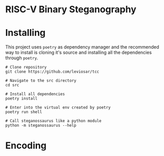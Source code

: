 # RISC-V Binary Steganography

# Installing

This project uses `poetry` as dependency manager and the recommended way to install is cloning it's source and installing all the dependencies through `poetry`.

```
# Clone repository 
git clone https://github.com/leviosar/tcc

# Navigate to the src directory
cd src

# Install all dependencies
poetry install

# Enter into the virtual env created by poetry
poetry run shell

# Call steganossaurus like a python module
python -m steganossaurus --help
```

# Encoding